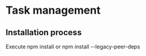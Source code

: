 <h1>Task management</p>
<h2>Installation process</h2>
<p>Execute npm install or npm install --legacy-peer-deps</p> 
